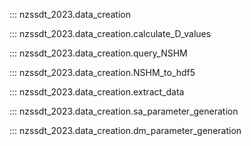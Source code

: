 ::: nzssdt_2023.data_creation

::: nzssdt_2023.data_creation.calculate_D_values

::: nzssdt_2023.data_creation.query_NSHM

::: nzssdt_2023.data_creation.NSHM_to_hdf5

::: nzssdt_2023.data_creation.extract_data

::: nzssdt_2023.data_creation.sa_parameter_generation

::: nzssdt_2023.data_creation.dm_parameter_generation
